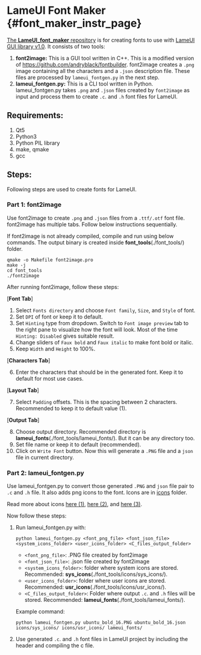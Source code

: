 # LameUI Font Maker {#font_maker_instr_page}

[The **LameUI_font_maker** repository](https://github.com/abhra0897/LameUI_font_maker/tree/lameui_1.0) is for creating fonts to use with [LameUI GUI library v1.0](https://github.com/abhra0897/LameUI/tree/v1.0). It consists of two tools:

1. **font2image:** This is a GUI tool written in C++. This is a modified version of https://github.com/andryblack/fontbuilder. font2image creates a `.png` image containing all the characters and a `.json` description file. These files are processed by `lameui_fontgen.py` in the next step.
2. **lameui_fontgen.py:** This is a CLI tool written in Python. lameui_fontgen.py takes `.png` and `.json` files created by `font2image` as input and process them to create `.c`. and `.h` font files for LameUI.

## Requirements:
1. Qt5
2. Python3
3. Python PIL library
4. make, qmake
5. gcc

## Steps:

Following steps are used to create fonts for LameUI.

### Part 1: font2image

Use font2image to create `.png` and `.json` files from a `.ttf/.otf` font file. font2image has multiple tabs. Follow below instructions sequentially.

If font2image is not already compiled, compile and run using below commands. The output binary is created inside **font_tools**(./font_tools/) folder.

```
qmake -o Makefile font2image.pro
make -j
cd font_tools
./font2image
```

After running font2image, follow these steps:

[**Font Tab**]

1. Select `Fonts directory` and choose `Font family`, `Size`, and `Style` of font.
2. Set `DPI` of font or keep it to default.
3. Set `Hinting` type from dropdown. Switch to `Font image preview` tab to the right pane to visualize how the font will look. Most of the time `Hinting: Disabled` gives suitable result.
4. Change sliders of `Faux bold` and `Faux italic` to make font bold or italic.
5. Keep `Width` and `Height` to 100%.

[**Characters Tab**]

6. Enter the characters that should be in the generated font. Keep it to default for most use cases.

[**Layout Tab**]

7. Select `Padding` offsets. This is the spacing between 2 characters. Recommended to keep it to default value (1).

[**Output Tab**]

8. Choose output directory. Recommended directory is **lameui_fonts**(./font_tools/lameui_fonts/). But it can be any directory too.
9. Set file name or keep it to default (recommended).
10. Click on `Write Font` button. Now this will generate a `.PNG` file and a `json` file in current directory.



### Part 2: lameui_fontgen.py

Use lameui_fontgen.py to convert those generated `.PNG` and `json` file pair to `.c` and `.h` file. It also adds png icons to the font. Icons are in [icons](./font_tools/icons/) folder. 

Read more about icons [here (1)](https://github.com/abhra0897/LameUI_font_maker/blob/master/font_tools/icons/README.md), [here (2)](https://github.com/abhra0897/LameUI_font_maker/blob/master/font_tools/icons/sys_icons/README.md), and [here (3)](https://github.com/abhra0897/LameUI_font_maker/blob/master/font_tools/icons/usr_icons/README.md).

Now follow these steps:

1. Run lameui_fontgen.py with:  

    `python lameui_fontgen.py <font_png_file> <font_json_file> <system_icons_folder> <user_icons_folder> <C_files_output_folder>`

    - `<font_png_file>`: .PNG file created by font2image
    - `<font_json_file>`: .json file created by font2image
    - `<system_icons_folder>`: folder where system icons are stored. Recommended: **sys_icons**(./font_tools/icons/sys_icons/).
    - `<user_icons_folder>`: folder where user icons are stored. Recommended: **usr_icons**(./font_tools/icons/usr_icons/).
    - `<C_files_output_folder>`: Folder where output `.c`. and `.h` files will be stored. Recommended: **lameui_fonts**(./font_tools/lameui_fonts/).

    Example command: 

    `python lameui_fontgen.py ubuntu_bold_16.PNG ubuntu_bold_16.json icons/sys_icons/ icons/usr_icons/ lameui_fonts/`

2. Use generated `.c`. and `.h` font files in LameUI project by including the header and compiling the c file.
